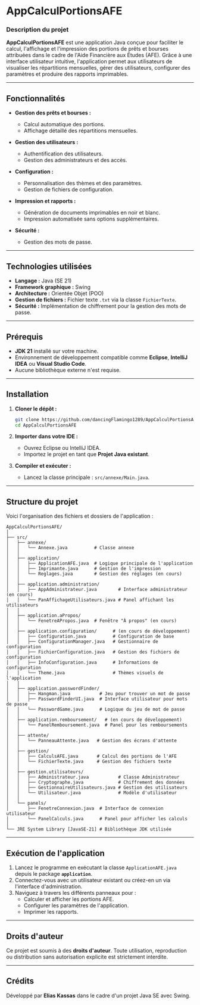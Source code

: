 # **AppCalculPortionsAFE**

### **Description du projet**
**AppCalculPortionsAFE** est une application Java conçue pour faciliter le calcul, l'affichage et l'impression des portions de prêts et bourses attribuées dans le cadre de l'Aide Financière aux Études (AFE). Grâce à une interface utilisateur intuitive, l'application permet aux utilisateurs de visualiser les répartitions mensuelles, gérer des utilisateurs, configurer des paramètres et produire des rapports imprimables.

---

## **Fonctionnalités**
- **Gestion des prêts et bourses :**
  - Calcul automatique des portions.
  - Affichage détaillé des répartitions mensuelles.

- **Gestion des utilisateurs :**
  - Authentification des utilisateurs.
  - Gestion des administrateurs et des accès.

- **Configuration :**
  - Personnalisation des thèmes et des paramètres.
  - Gestion de fichiers de configuration.

- **Impression et rapports :**
  - Génération de documents imprimables en noir et blanc.
  - Impression automatisée sans options supplémentaires.

- **Sécurité :**
  - Gestion des mots de passe.

---

## **Technologies utilisées**
- **Langage :** Java (SE 21)  
- **Framework graphique :** Swing  
- **Architecture :** Orientée Objet (POO)  
- **Gestion de fichiers :** Fichier texte `.txt` via la classe `FichierTexte`.  
- **Sécurité :** Implémentation de chiffrement pour la gestion des mots de passe.  

---

## **Prérequis**
- **JDK 21** installé sur votre machine.  
- Environnement de développement compatible comme **Eclipse**, **IntelliJ IDEA** ou **Visual Studio Code**.  
- Aucune bibliothèque externe n'est requise.

---

## **Installation**
1. **Cloner le dépôt :**
   ```bash
   git clone https://github.com/dancingFlamingo1289/AppCalculPortionsAFE.git
   cd AppCalculPortionsAFE
   ```

2. **Importer dans votre IDE :**
   - Ouvrez Eclipse ou IntelliJ IDEA.  
   - Importez le projet en tant que **Projet Java existant**.  

3. **Compiler et exécuter :**
   - Lancez la classe principale : `src/annexe/Main.java`.  

---

## **Structure du projet**

Voici l'organisation des fichiers et dossiers de l'application :

```plaintext
AppCalculPortionsAFE/
│
├── src/
│   ├── annexe/
│   │   └── Annexe.java          # Classe annexe
│   │
│   ├── application/
│   │   ├── ApplicationAFE.java  # Logique principale de l'application
│   │   ├── Imprimante.java      # Gestion de l'impression
│   │   └── Reglages.java        # Gestion des réglages (en cours)
│   │
│   ├── application.administration/
│   │   ├── AppAdministrateur.java        # Interface administrateur (en cours)
│   │   └── PanAffichageUtilisateurs.java # Panel affichant les utilisateurs
│   │
│   ├── application.aPropos/
│   │   └── FenetreAPropos.java  # Fenêtre "À propos" (en cours)
│   │
│   ├── application.configuration/      # (en cours de développement)
│   │   ├── Configuration.java          # Configuration de base
│   │   ├── ConfigurationManager.java   # Gestionnaire de configuration
│   │   ├── FichierConfiguration.java   # Gestion des fichiers de configuration
│   │   ├── InfoConfiguration.java      # Informations de configuration
│   │   └── Theme.java                  # Thèmes visuels de l'application
│   │
│   ├── application.passwordFinder/
│   │   ├── Hangman.java           # Jeu pour trouver un mot de passe
│   │   ├── PasswordFinderUI.java  # Interface utilisateur pour mots de passe
│   │   └── PasswordGame.java      # Logique du jeu de mot de passe
│   │
│   ├── application.remboursement/   # (en cours de développement)
│   │   └── PanelRemboursement.java  # Panel pour les remboursements
│   │
│   ├── attente/
│   │   └── PanneauAttente.java   # Gestion des écrans d'attente
│   │
│   ├── gestion/
│   │   ├── CalculsAFE.java       # Calcul des portions de l'AFE
│   │   └── FichierTexte.java     # Gestion des fichiers texte
│   │
│   ├── gestion.utilisateurs/
│   │   ├── Administrateur.java           # Classe Administrateur
│   │   ├── Cryptographe.java             # Chiffrement des données
│   │   ├── GestionnaireUtilisateurs.java # Gestion des utilisateurs
│   │   └── Utilisateur.java              # Modèle d'utilisateur
│   │
│   └── panels/
│       ├── FenetreConnexion.java  # Interface de connexion utilisateur
│       └── PanelCalculs.java      # Panel pour afficher les calculs
│
└── JRE System Library [JavaSE-21] # Bibliothèque JDK utilisée
```

---

## **Exécution de l'application**
1. Lancez le programme en exécutant la classe `ApplicationAFE.java` depuis le package **`application`**.  
2. Connectez-vous avec un utilisateur existant ou créez-en un via l'interface d'administration. 
3. Naviguez à travers les différents panneaux pour :
   - Calculer et afficher les portions AFE.  
   - Configurer les paramètres de l'application.  
   - Imprimer les rapports.

---

## **Droits d'auteur**
Ce projet est soumis à des **droits d'auteur**. Toute utilisation, reproduction ou distribution sans autorisation explicite est strictement interdite.

---

## **Crédits**
Développé par **Elias Kassas** dans le cadre d'un projet Java SE avec Swing.
